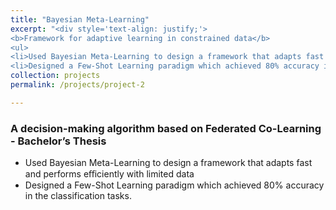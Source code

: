 ```yaml
---
title: "Bayesian Meta-Learning"
excerpt: "<div style='text-align: justify;'> 
<b>Framework for adaptive learning in constrained data</b>
<ul>
<li>Used Bayesian Meta-Learning to design a framework that adapts fast and performs eﬀiciently with limited data.</li> 
<li>Designed a Few-Shot Learning paradigm which achieved 80% accuracy in the classification tasks.</li>"
collection: projects
permalink: /projects/project-2

---
```


### A decision-making algorithm based on Federated Co-Learning - Bachelor’s Thesis 

- Used Bayesian Meta-Learning to design a framework that adapts fast and performs eﬀiciently with limited data
- Designed a Few-Shot Learning paradigm which achieved 80% accuracy in the classification tasks.